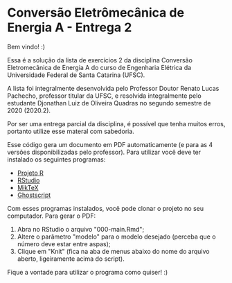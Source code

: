 # Conversão Eletrômecânica de Energia A - Entrega 2

Bem vindo! :)

Essa é a solução da lista de exercícios 2 da disciplina Conversão Eletromecânica de Energia A do curso de Engenharia Elétrica da Universidade Federal de Santa Catarina (UFSC).

A lista foi integralmente desenvolvida pelo Professor Doutor Renato Lucas Pachecho, professor titular da UFSC, e resolvida integralmente pelo estudante Djonathan Luiz de Oliveira Quadras no segundo semestre de 2020 (2020.2).

Por ser uma entrega parcial da disciplina, é possível que tenha muitos erros, portanto utilize esse materal com sabedoria.

Esse código gera um documento em PDF automaticamente (e para as 4 versões disponibilizadas pelo professor). Para utilizar você deve ter instalado os seguintes programas:

- [Projeto R](https://www.r-project.org/)
- [RStudio](https://www.rstudio.com/products/rstudio/download/)
- [MikTeX](https://miktex.org/download)
- [Ghostscript](https://www.ghostscript.com/download.html)

Com esses programas instalados, você pode clonar o projeto no seu computador. Para gerar o PDF:

1. Abra no RStudio o arquivo "000-main.Rmd";
2. Altere o parâmetro "modelo" para o modelo desejado (perceba que o número deve estar entre aspas);
3. Clique em "Knit" (fica na aba de menus abaixo do nome do arquivo aberto, ligeiramente acima do script).

Fique a vontade para utilizar o programa como quiser! :)